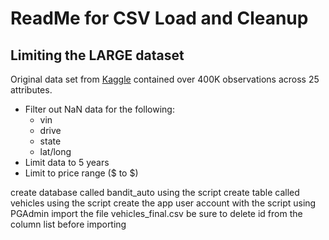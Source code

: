 # ReadMe for CSV Load and Cleanup

## Limiting the LARGE dataset

Original data set from [Kaggle](https://www.kaggle.com/austinreese/craigslist-carstrucks-data) contained over 400K observations across 25 attributes.

- Filter out NaN data for the following:
  - vin
  - drive
  - state
  - lat/long
- Limit data to 5 years
- Limit to price range ($ to $)

create database called bandit_auto using the script
create table called vehicles using the script
create the app user account with the script
using PGAdmin import the file vehicles_final.csv
be sure to delete id from the column list before importing
